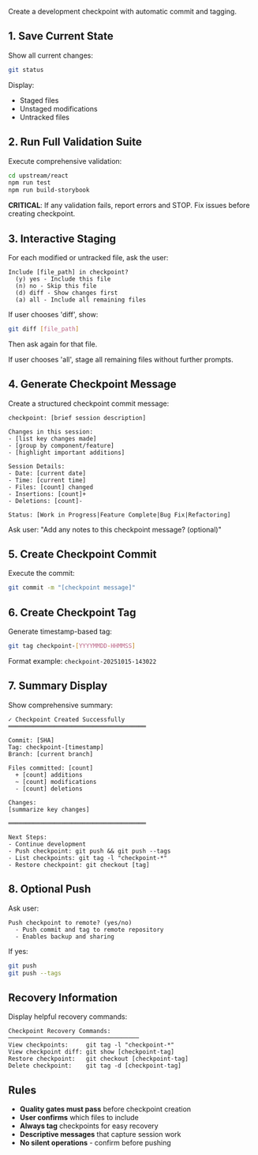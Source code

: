 Create a development checkpoint with automatic commit and tagging.

## 1. Save Current State

Show all current changes:
```bash
git status
```

Display:
- Staged files
- Unstaged modifications
- Untracked files

## 2. Run Full Validation Suite

Execute comprehensive validation:
```bash
cd upstream/react
npm run test
npm run build-storybook
```

**CRITICAL**: If any validation fails, report errors and STOP. Fix issues before creating checkpoint.

## 3. Interactive Staging

For each modified or untracked file, ask the user:
```
Include [file_path] in checkpoint?
  (y) yes - Include this file
  (n) no - Skip this file
  (d) diff - Show changes first
  (a) all - Include all remaining files
```

If user chooses 'diff', show:
```bash
git diff [file_path]
```
Then ask again for that file.

If user chooses 'all', stage all remaining files without further prompts.

## 4. Generate Checkpoint Message

Create a structured checkpoint commit message:

```
checkpoint: [brief session description]

Changes in this session:
- [list key changes made]
- [group by component/feature]
- [highlight important additions]

Session Details:
- Date: [current date]
- Time: [current time]
- Files: [count] changed
- Insertions: [count]+
- Deletions: [count]-

Status: [Work in Progress|Feature Complete|Bug Fix|Refactoring]
```

Ask user: "Add any notes to this checkpoint message? (optional)"

## 5. Create Checkpoint Commit

Execute the commit:
```bash
git commit -m "[checkpoint message]"
```

## 6. Create Checkpoint Tag

Generate timestamp-based tag:
```bash
git tag checkpoint-[YYYYMMDD-HHMMSS]
```

Format example: `checkpoint-20251015-143022`

## 7. Summary Display

Show comprehensive summary:
```
✓ Checkpoint Created Successfully
═══════════════════════════════════════

Commit: [SHA]
Tag: checkpoint-[timestamp]
Branch: [current branch]

Files committed: [count]
  + [count] additions
  ~ [count] modifications
  - [count] deletions

Changes:
[summarize key changes]

═══════════════════════════════════════

Next Steps:
- Continue development
- Push checkpoint: git push && git push --tags
- List checkpoints: git tag -l "checkpoint-*"
- Restore checkpoint: git checkout [tag]
```

## 8. Optional Push

Ask user:
```
Push checkpoint to remote? (yes/no)
  - Push commit and tag to remote repository
  - Enables backup and sharing
```

If yes:
```bash
git push
git push --tags
```

## Recovery Information

Display helpful recovery commands:
```
Checkpoint Recovery Commands:
─────────────────────────────────────
View checkpoints:     git tag -l "checkpoint-*"
View checkpoint diff: git show [checkpoint-tag]
Restore checkpoint:   git checkout [checkpoint-tag]
Delete checkpoint:    git tag -d [checkpoint-tag]
```

## Rules

- **Quality gates must pass** before checkpoint creation
- **User confirms** which files to include
- **Always tag** checkpoints for easy recovery
- **Descriptive messages** that capture session work
- **No silent operations** - confirm before pushing
